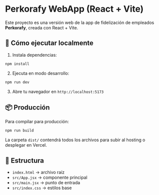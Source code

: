 # Perkorafy WebApp (React + Vite)

Este proyecto es una versión web de la app de fidelización de empleados **Perkorafy**, creada con React + Vite.

## 🚀 Cómo ejecutar localmente

1. Instala dependencias:
```bash
npm install
```

2. Ejecuta en modo desarrollo:
```bash
npm run dev
```

3. Abre tu navegador en `http://localhost:5173`

## 📦 Producción

Para compilar para producción:

```bash
npm run build
```

La carpeta `dist/` contendrá todos los archivos para subir al hosting o desplegar en Vercel.

## 🧱 Estructura

- `index.html` → archivo raíz
- `src/App.jsx` → componente principal
- `src/main.jsx` → punto de entrada
- `src/index.css` → estilos base